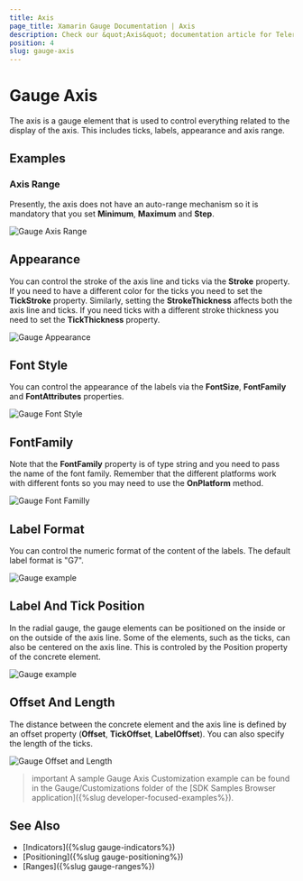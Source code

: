 ```yaml
---
title: Axis
page_title: Xamarin Gauge Documentation | Axis
description: Check our &quot;Axis&quot; documentation article for Telerik Gauge for Xamarin control.
position: 4
slug: gauge-axis
---
```


# Gauge Axis

The axis is a gauge element that is used to control everything related to the display of the axis. This includes ticks, labels, appearance and axis range. 

## Examples

### Axis Range

Presently, the axis does not have an auto-range mechanism so it is mandatory that you set **Minimum**, **Maximum** and **Step**.

<snippet id='gauge-axis-range'/>

![Gauge Axis Range](images/gauge-axis-range.png)

## Appearance

You can control the stroke of the axis line and ticks via the **Stroke** property. If you need to have a different color for the ticks you need to set the **TickStroke** property. Similarly, setting the **StrokeThickness** affects both the axis line and ticks. If you need ticks with a different stroke thickness you need to set the **TickThickness** property.

<snippet id='gauge-axis-appearance'/>

![Gauge Appearance](images/gauge-axis-appearance.png)

## Font Style

You can control the appearance of the labels via the **FontSize**, **FontFamily** and **FontAttributes** properties.

<snippet id='gauge-axis-font-style'/>

![Gauge Font Style](images/gauge-axis-fontstyle.png)

## FontFamily

Note that the **FontFamily** property is of type string and you need to pass the name of the font family. Remember that the different platforms work with different fonts so you may need to use the **OnPlatform** method.

<snippet id='gauge-axis-font-family'/>

![Gauge Font Familly](images/gauge-axis-fontfamily.png)

## Label Format

You can control the numeric format of the content of the labels. The default label format is "G7".

<snippet id='gauge-axis-label-format'/>

![Gauge example](images/gauge-axis-label-format.png)

## Label And Tick Position

In the radial gauge, the gauge elements can be positioned on the inside or on the outside of the axis line. Some of the elements, such as the ticks, can also be centered on the axis line. This is controled by the Position property of the concrete element.

<snippet id='gauge-axis-label-and-tick-position'/>

![Gauge example](images/gauge-axis-label-and-tick-position.png)

## Offset And Length

The distance between the concrete element and the axis line is defined by an offset property (**Offset**, **TickOffset**, **LabelOffset**). You can also specify the length of the ticks.

<snippet id='gauge-axis-offset-and-length'/>

![Gauge Offset and Length](images/gauge-axis-offset-and-length.png)

>important A sample Gauge Axis Customization example can be found in the Gauge/Customizations folder of the [SDK Samples Browser application]({%slug developer-focused-examples%}).

## See Also

- [Indicators]({%slug gauge-indicators%})
- [Positioning]({%slug gauge-positioning%})
- [Ranges]({%slug gauge-ranges%})

